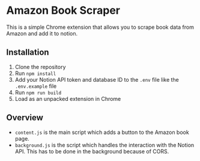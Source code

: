# Amazon Book Scraper

This is a simple Chrome extension that allows you to scrape book data from Amazon and add it to notion.

## Installation

1. Clone the repository
2. Run `npm install`
3. Add your Notion API token and database ID to the `.env` file like the `.env.example` file
4. Run `npm run build`
5. Load as an unpacked extension in Chrome

## Overview

- `content.js` is the main script which adds a button to the Amazon book page.
- `background.js` is the script which handles the interaction with the Notion API. This has to be done in the background because of CORS.
